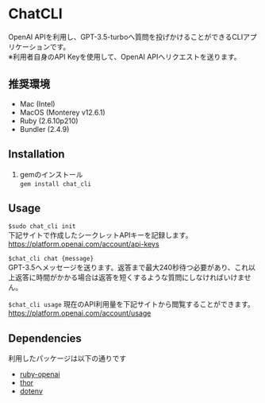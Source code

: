 # ChatCLI

OpenAI APIを利用し、GPT-3.5-turboへ質問を投げかけることができるCLIアプリケーションです。  
※利用者自身のAPI Keyを使用して、OpenAI APIへリクエストを送ります。

## 推奨環境
- Mac (Intel)
- MacOS (Monterey v12.6.1)
- Ruby (2.6.10p210)
- Bundler (2.4.9)

## Installation

1. gemのインストール  
`gem install chat_cli`

## Usage

`$sudo chat_cli init`  
下記サイトで作成したシークレットAPIキーを記録します。  
https://platform.openai.com/account/api-keys

`$chat_cli chat {message}`   
GPT-3.5へメッセージを送ります。返答まで最大240秒待つ必要があり、これ以上返答に時間がかかる場合は返答を短くするような質問にしなければいけません。 

`$chat_cli usage`
現在のAPI利用量を下記サイトから閲覧することができます。   
https://platform.openai.com/account/usage

## Dependencies

利用したパッケージは以下の通りです
- [ruby-openai](https://github.com/alexrudall/ruby-openai)
- [thor](https://github.com/rails/thor)
- [dotenv](https://github.com/bkeepers/dotenv)
